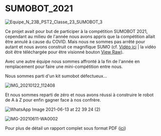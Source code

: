 # SUMOBOT_2021

![Equipe_N_23B_PST2_Classe_23_SUMOBOT_3](https://github.com/DNeoTeo/SUMOBOT_2021/assets/48857676/dc7dc91c-4743-427d-ac1b-2e7bed23c762)

Ce projet avait pour but de participer à la compétition SUMOBOT 2021, cependant au milieu de l'année nous avons appris que la compétition allait être annulé à cause du COVID. Mais nous ne sommes pas arrêté pour autant et nous avons construit ce magnifique SUMO (cf. [Vidéo ici](https://github.com/DNeoTeo/SUMOBOT_2021/blob/main/Photo/VID_20210615_103803.mp4) | la vidéo doit être téléchargée pour être visionné bouton [View Raw](https://github.com/DNeoTeo/SUMOBOT_2021/raw/main/Photo/VID_20210614_171501.mp4)).

Avec une autre équipe nous sommes affronté à la fin de l'année en remplacement pour faire une mini-compétition entre nous. 

Nous sommes parti d'un kit sumobot défectueux...

![IMG_20210122_112408](https://github.com/DNeoTeo/SUMOBOT_2021/assets/48857676/33f19020-8f23-4cf5-a403-bf4ae2015828)

Et nous sommes reparti de zéro et nous avons réussi à construire le robot de A à Z pour enfin gagner face à nos confrère.

![WhatsApp Image 2021-06-13 at 22 39 24 (2)](https://github.com/DNeoTeo/SUMOBOT_2021/assets/48857676/186667aa-e207-4be7-9205-e56dc9d807c9)

![IMG-20210611-WA0002](https://github.com/DNeoTeo/SUMOBOT_2021/assets/48857676/a673977e-3ac3-4319-af9c-7666caf18379)

Pour plus de détail un rapport complet sous format PDF ([ici](https://github.com/DNeoTeo/SUMOBOT_2021/blob/main/SUMOBOT_RAPPORT.pdf))


